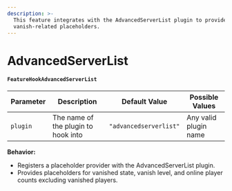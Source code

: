 ```yaml
---
description: >-
  This feature integrates with the AdvancedServerList plugin to provide
  vanish-related placeholders.
---
```


# AdvancedServerList

#### `FeatureHookAdvancedServerList`

| Parameter | Description                         | Default Value          | Possible Values       |
| --------- | ----------------------------------- | ---------------------- | --------------------- |
| `plugin`  | The name of the plugin to hook into | `"advancedserverlist"` | Any valid plugin name |

**Behavior:**

* Registers a placeholder provider with the AdvancedServerList plugin.
* Provides placeholders for vanished state, vanish level, and online player counts excluding vanished players.
